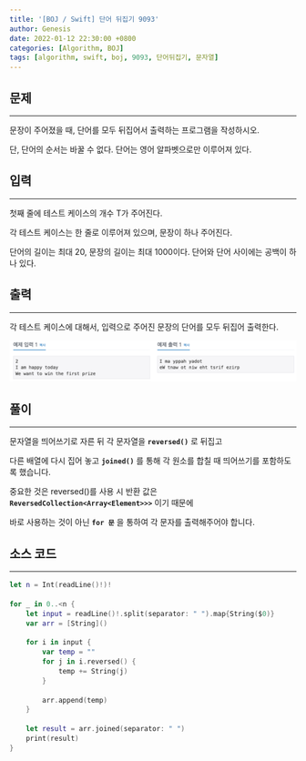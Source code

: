 ```yaml
---
title: '[BOJ / Swift] 단어 뒤집기 9093'
author: Genesis
date: 2022-01-12 22:30:00 +0800
categories: [Algorithm, BOJ]
tags: [algorithm, swift, boj, 9093, 단어뒤집기, 문자열]
---
```


## __문제__
***
문장이 주어졌을 때, 단어를 모두 뒤집어서 출력하는 프로그램을 작성하시오.

단, 단어의 순서는 바꿀 수 없다. 단어는 영어 알파벳으로만 이루어져 있다.

## __입력__
***
첫째 줄에 테스트 케이스의 개수 T가 주어진다. 

각 테스트 케이스는 한 줄로 이루어져 있으며, 문장이 하나 주어진다. 

단어의 길이는 최대 20, 문장의 길이는 최대 1000이다. 단어와 단어 사이에는 공백이 하나 있다.

## __출력__
***
각 테스트 케이스에 대해서, 입력으로 주어진 문장의 단어를 모두 뒤집어 출력한다.

![BOJ_9093](/assets/img/Algorithm/BOJ_9093.png)

## __풀이__
***

문자열을 띄어쓰기로 자른 뒤 각 문자열을 __`reversed()`__ 로 뒤집고 

다른 배열에 다시 집어 놓고 __`joined()`__ 를 통해 각 원소를 합칠 때 띄어쓰기를 포함하도록 했습니다.


중요한 것은 reversed()를 사용 시 반환 값은 __`ReversedCollection<Array<Element>>>`__ 이기 때문에

바로 사용하는 것이 아닌 __`for 문`__ 을 통하여 각 문자를 출력해주어야 합니다.

## __소스 코드__
***
```swift
let n = Int(readLine()!)!

for _ in 0..<n {
    let input = readLine()!.split(separator: " ").map{String($0)}
    var arr = [String]()
    
    for i in input {
        var temp = ""
        for j in i.reversed() {
            temp += String(j)
        }
        
        arr.append(temp)
    }
    
    let result = arr.joined(separator: " ")
    print(result)
}
```
